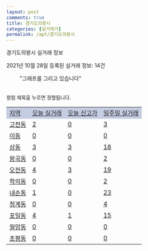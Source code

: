 ```yaml
---
layout: post
comments: true
title: 경기도의왕시
categories: [실거래가]
permalink: /apt/경기도의왕시
---
```


경기도의왕시 실거래 정보

2021년 10월 28일 등록된 실거래 정보: 14건

<!--<script async src="https://pagead2.googlesyndication.com/pagead/js/adsbygoogle.js?client=ca-pub-3485438051770037"
 crossorigin="anonymous"></script>-->

<script type="text/javascript">
  google.charts.load('current', {'packages':['corechart']});
  google.charts.setOnLoadCallback(drawChart);

  function drawChart() {
    var data = google.visualization.arrayToDataTable([['거래일', '매매', '전월세', '전매'], ['21-01', 254, 259, 2], ['21-02', 189, 235, 2], ['21-03', 179, 281, 2], ['21-04', 163, 260, 1], ['21-05', 159, 225, 5], ['21-06', 155, 362, 0], ['21-07', 137, 379, 0], ['21-08', 105, 335, 0], ['21-09', 76, 191, 0], ['21-10', 18, 132, 0]]);

    var options = {
      title: '최근 1년간 유형별 거래량 추이',
      legend: { position: 'bottom' }
    };

    setTimeout(function() {
        var chart = new google.visualization.LineChart(document.getElementById('columnchart_material'));
        chart.draw(data, (options));
        document.getElementById('loading').style.display = 'none';
        var dayLabel = (new Date()).getDay();
        if (dayLabel < 2) {
            sorttable.innerSortFunction.apply(document.getElementById('week'), []);
            sorttable.innerSortFunction.apply(document.getElementById('week'), []);        
        }
        else {
            sorttable.innerSortFunction.apply(document.getElementById('today'), []);
            sorttable.innerSortFunction.apply(document.getElementById('today'), []);
        }
    }, 200);

  }
</script>

<div id="loading" style="z-index:20; display: block; margin-left: 35px">"그래프를 그리고 있습니다"</div>
<div id="columnchart_material" style="width: 95%; margin-left: -35px; display: block"></div>
<!--<div style="width: 95%; margin-left: -35px; display: block">
      <script async src="https://pagead2.googlesyndication.com/pagead/js/adsbygoogle.js?client=ca-pub-3485438051770037"
          crossorigin="anonymous"></script>
      <ins class="adsbygoogle"
          style="display:block"
          data-ad-format="fluid"
          data-ad-layout-key="-fb+5w+4e-db+86"
          data-ad-client="ca-pub-3485438051770037"
          data-ad-slot="1827090281"></ins>
      <script>
          (adsbygoogle = window.adsbygoogle || []).push({});
      </script>
</div>-->
<br>

<font size='small' style='font-size: small;'>컬럼 제목을 누르면 정렬됩니다.</font>
<table class="sortable">
  <tr style='background-color: rgba(114, 132, 186,0.4);'>
    <td id="region"><a href="#">지역</a></td>
    <td id="today"><a href="#">오늘 실거래</a></td>
    <td id="today_new"><a href="#">오늘 신고가</a></td>
    <td id="week"><a href="#">일주일 실거래</a></td>
  </tr>

  
  <tr class="item">
    <td><a href="경기도의왕시고천동">고천동</a></td>
    <td><a href="경기도의왕시고천동">2</a></td>
    <td><a href="경기도의왕시고천동">0</a></td>
    <td><a href="경기도의왕시고천동">3</a></td>
  </tr>
    

  <tr class="item">
    <td><a href="경기도의왕시이동">이동</a></td>
    <td><a href="경기도의왕시이동">0</a></td>
    <td><a href="경기도의왕시이동">0</a></td>
    <td><a href="경기도의왕시이동">0</a></td>
  </tr>
    

  <tr class="item">
    <td><a href="경기도의왕시삼동">삼동</a></td>
    <td><a href="경기도의왕시삼동">3</a></td>
    <td><a href="경기도의왕시삼동">3</a></td>
    <td><a href="경기도의왕시삼동">18</a></td>
  </tr>
    

  <tr class="item">
    <td><a href="경기도의왕시왕곡동">왕곡동</a></td>
    <td><a href="경기도의왕시왕곡동">0</a></td>
    <td><a href="경기도의왕시왕곡동">0</a></td>
    <td><a href="경기도의왕시왕곡동">2</a></td>
  </tr>
    

  <tr class="item">
    <td><a href="경기도의왕시오전동">오전동</a></td>
    <td><a href="경기도의왕시오전동">4</a></td>
    <td><a href="경기도의왕시오전동">3</a></td>
    <td><a href="경기도의왕시오전동">19</a></td>
  </tr>
    

  <tr class="item">
    <td><a href="경기도의왕시학의동">학의동</a></td>
    <td><a href="경기도의왕시학의동">0</a></td>
    <td><a href="경기도의왕시학의동">0</a></td>
    <td><a href="경기도의왕시학의동">2</a></td>
  </tr>
    

  <tr class="item">
    <td><a href="경기도의왕시내손동">내손동</a></td>
    <td><a href="경기도의왕시내손동">1</a></td>
    <td><a href="경기도의왕시내손동">0</a></td>
    <td><a href="경기도의왕시내손동">23</a></td>
  </tr>
    

  <tr class="item">
    <td><a href="경기도의왕시청계동">청계동</a></td>
    <td><a href="경기도의왕시청계동">0</a></td>
    <td><a href="경기도의왕시청계동">0</a></td>
    <td><a href="경기도의왕시청계동">4</a></td>
  </tr>
    

  <tr class="item">
    <td><a href="경기도의왕시포일동">포일동</a></td>
    <td><a href="경기도의왕시포일동">4</a></td>
    <td><a href="경기도의왕시포일동">1</a></td>
    <td><a href="경기도의왕시포일동">15</a></td>
  </tr>
    

  <tr class="item">
    <td><a href="경기도의왕시월암동">월암동</a></td>
    <td><a href="경기도의왕시월암동">0</a></td>
    <td><a href="경기도의왕시월암동">0</a></td>
    <td><a href="경기도의왕시월암동">0</a></td>
  </tr>
    

  <tr class="item">
    <td><a href="경기도의왕시초평동">초평동</a></td>
    <td><a href="경기도의왕시초평동">0</a></td>
    <td><a href="경기도의왕시초평동">0</a></td>
    <td><a href="경기도의왕시초평동">0</a></td>
  </tr>
    


</table>


    